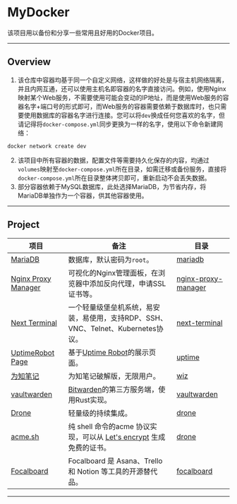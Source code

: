 # MyDocker
该项目用以备份和分享一些常用且好用的Docker项目。

---



## Overview

1. 该仓库中容器均基于同一个自定义网络，这样做的好处是与宿主机网络隔离，并且内网互通，还可以使用主机名即容器的名字直接访问。例如，使用Nginx映射某个Web服务，不需要使用可能会变动的IP地址，而是使用Web服务的容器名字+端口号的形式即可，而Web服务的容器需要依赖于数据库时，也只需要使用数据库的容器名字进行连接。您可以将`dev`换成任何您喜欢的名字，但请记得将`docker-compose.yml`同步更换为一样的名字，使用以下命令新建网络：

```shell
docker network create dev
```

2. 该项目中所有容器的数据，配置文件等需要持久化保存的内容，均通过`volumes`映射至`docker-compose.yml`所在目录，如需迁移或备份服务，直接将`docker-compose.yml`所在目录整体拷贝即可，重新启动不会丢失数据。
3. 部分容器依赖于MySQL数据库，此处选择MariaDB，为节省内存，将MariaDB单独作为一个容器，供其他容器使用。

---



## Project

| 项目                                                          | 备注                                                                                            | 目录                                                                                       |
|---------------------------------------------------------------|-------------------------------------------------------------------------------------------------|--------------------------------------------------------------------------------------------|
| [MariaDB](https://mariadb.org/)                               | 数据库，默认密码为`root`。                                                                      | [mariadb](https://github.com/viticis/mydocker/tree/master/mariadb)                         |
| [Nginx Proxy Manager](https://nginxproxymanager.com/)         | 可视化的Nginx管理面板，在浏览器中添加反向代理，申请SSL证书等。                                  | [nginx-proxy-manager](https://github.com/viticis/mydocker/tree/master/nginx-proxy-manager) |
| [Next Terminal](https://next-terminal.typesafe.cn/)           | 一个轻量级堡垒机系统，易安装，易使用，支持RDP、SSH、VNC、Telnet、Kubernetes协议。               | [next-terminal](https://github.com/viticis/mydocker/tree/master/next-terminal)             |
| [UptimeRobot Page](https://github.com/giuem/uptimerobot-page) | 基于[Uptime Robot](https://uptimerobot.com/)的展示页面。                                        | [uptime](https://github.com/viticis/mydocker/tree/master/uptime)                           |
| [为知笔记](https://www.wiz.cn/zh-cn/docker)                   | 为知笔记破解版，无限用户。                                                                      | [wiz](https://github.com/viticis/mydocker/tree/master/wiz)                                 |
| [vaultwarden](https://github.com/dani-garcia/vaultwarden)     | [Bitwarden](https://bitwarden.com/)的第三方服务端，使用Rust实现。                               | [vaultwarden](https://github.com/viticis/mydocker/tree/master/vaultwarden)                 |
| [Drone](https://www.drone.io/)                                | 轻量级的持续集成。                                                                              | [drone](https://github.com/viticis/mydocker/tree/master/drone)                             |
| [acme.sh](https://github.com/acmesh-official/acme.sh)         | 纯 shell 命令的acme 协议实现，可以从 [Let's encrypt](https://letsencrypt.org/) 生成免费的证书。 | [drone](https://github.com/viticis/mydocker/tree/master/acme.sh)                           |
| [Focalboard](https://www.focalboard.com/)                     | Focalboard 是 Asana、Trello 和 Notion 等工具的开源替代品。                                      | [focalboard](https://github.com/viticis/mydocker/tree/master/focalboard)



---

